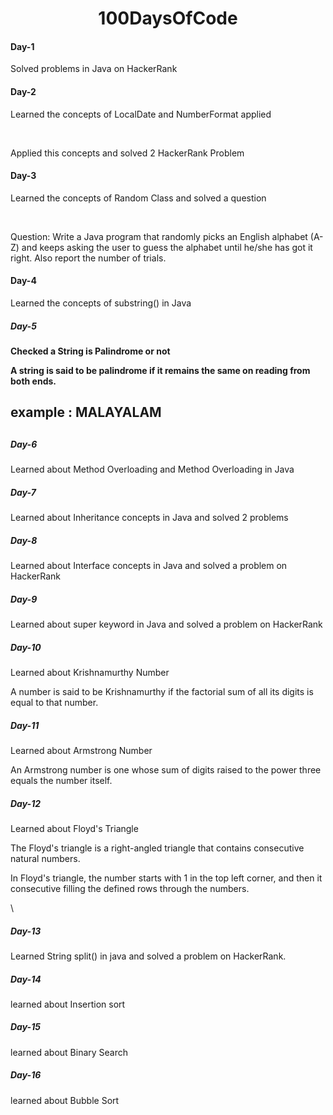 <h1 align="center">100DaysOfCode</h1>

<h4>Day-1</h4>
<p>Solved problems in Java on HackerRank</p>

<h4>Day-2</h4>
<p>Learned the concepts of LocalDate and NumberFormat applied </p>
<br>
<p>Applied this concepts and solved 2 HackerRank Problem</p>

<h4>Day-3</h4>

<p>Learned the concepts of Random Class and solved a question</p>
<br>
<p> Question: Write a Java program that randomly picks an English alphabet (A-Z)
and keeps asking the user to guess the alphabet 
until he/she has got it right. Also report the number of trials. </p>

<h4>Day-4</h4>

<p>Learned the concepts of substring() in Java</p>

<h5>Day-5<h4>
<p>Checked a String is Palindrome or not</p>
<p>A string is said to be palindrome if it remains the same on reading from both ends.</p>
<h2>example : MALAYALAM <h2>

<h5>Day-6</h5>
<p>Learned about Method Overloading and Method Overloading in Java</p>

<h5>Day-7</h5>
<p>Learned about Inheritance concepts in Java and solved 2 problems</p>

<h5>Day-8</h5>
<p>Learned about Interface concepts in Java and solved a problem on HackerRank</p>

<h5>Day-9</h5>
<p>Learned about super keyword in Java and solved a problem on HackerRank</p>

<h5>Day-10</h5>
<p>Learned about Krishnamurthy Number</p>
<p>A number is said to be Krishnamurthy if the factorial sum of all its digits is equal to that number. </p>

<h5>Day-11</h5>
<p>Learned about Armstrong Number</p>
<p>An Armstrong number is one whose sum of digits raised to the power three equals the number itself. </p>

<h5>Day-12</h5>
<p>Learned about Floyd's Triangle</p>
<p>The Floyd's triangle is a right-angled triangle that contains consecutive natural numbers.</p>
<p>In Floyd's triangle, the number starts with 1 in the top left corner, and then it consecutive filling the defined rows through the numbers. </p>\

<h5>Day-13</h5>
<p>Learned String split() in java and solved a problem on HackerRank.</p>

<h5>Day-14</h5>
<p>learned about Insertion sort</p>

<h5>Day-15</h5>
<p>learned about Binary Search</p>

<h5>Day-16</h5>
<p>learned about Bubble Sort</p>